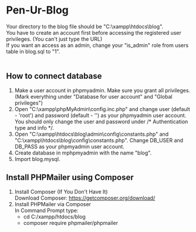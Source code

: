# Pen-Ur-Blog

Your directory to the blog file should be "C:\xampp\htdocs\blog". <BR>
You have to create an account first before accessing the registered user privileges. (You can't just type the URL) <BR>
If you want an access as an admin, change your "is_admin" role from users table in blog.sql to "1". <BR> <BR>

## How to connect database
1. Make a user account in phpmyadmin. Make sure you grant all privileges. (Mark everything under "Database for user account" and "Global privileges") 
2. Open "C:\xampp\phpMyAdmin\config.inc.php" and change user (default - 'root') and password (default - '') as your phpmyadmin user account. You should only change the user and password under /* Authentication type and info */.
3. Open "C:\xampp\htdocs\blog\admin\config\constants.php" and "C:\xampp\htdocs\blog\config\constants.php". Change DB_USER and DB_PASS as your phpmyadmin user account.
4. Create database in mphpmyadmin with the name "blog".
5. Import blog.mysql.

## Install PHPMailer using Composer
1. Install Composer (If You Don't Have It) <BR>
   Download Composer: https://getcomposer.org/download/
2. Install PHPMailer via Composer <BR>
   In Command Prompt type:
   - cd C:/xampp/htdocs/blog
   - composer require phpmailer/phpmailer
